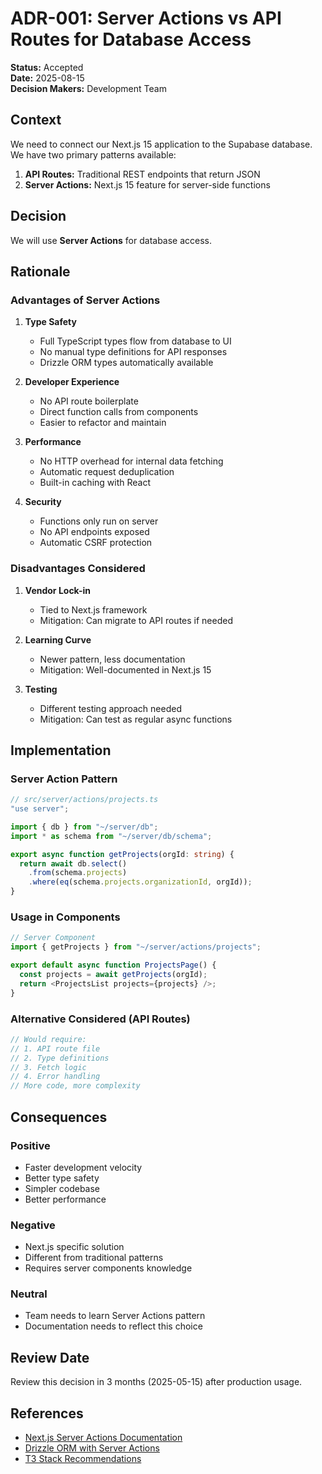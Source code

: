# ADR-001: Server Actions vs API Routes for Database Access

**Status:** Accepted  
**Date:** 2025-08-15  
**Decision Makers:** Development Team  

## Context

We need to connect our Next.js 15 application to the Supabase database. We have two primary patterns available:

1. **API Routes:** Traditional REST endpoints that return JSON
2. **Server Actions:** Next.js 15 feature for server-side functions

## Decision

We will use **Server Actions** for database access.

## Rationale

### Advantages of Server Actions

1. **Type Safety**
   - Full TypeScript types flow from database to UI
   - No manual type definitions for API responses
   - Drizzle ORM types automatically available

2. **Developer Experience**
   - No API route boilerplate
   - Direct function calls from components
   - Easier to refactor and maintain

3. **Performance**
   - No HTTP overhead for internal data fetching
   - Automatic request deduplication
   - Built-in caching with React

4. **Security**
   - Functions only run on server
   - No API endpoints exposed
   - Automatic CSRF protection

### Disadvantages Considered

1. **Vendor Lock-in**
   - Tied to Next.js framework
   - Mitigation: Can migrate to API routes if needed

2. **Learning Curve**
   - Newer pattern, less documentation
   - Mitigation: Well-documented in Next.js 15

3. **Testing**
   - Different testing approach needed
   - Mitigation: Can test as regular async functions

## Implementation

### Server Action Pattern
```typescript
// src/server/actions/projects.ts
"use server";

import { db } from "~/server/db";
import * as schema from "~/server/db/schema";

export async function getProjects(orgId: string) {
  return await db.select()
    .from(schema.projects)
    .where(eq(schema.projects.organizationId, orgId));
}
```

### Usage in Components
```typescript
// Server Component
import { getProjects } from "~/server/actions/projects";

export default async function ProjectsPage() {
  const projects = await getProjects(orgId);
  return <ProjectsList projects={projects} />;
}
```

### Alternative Considered (API Routes)
```typescript
// Would require:
// 1. API route file
// 2. Type definitions
// 3. Fetch logic
// 4. Error handling
// More code, more complexity
```

## Consequences

### Positive
- Faster development velocity
- Better type safety
- Simpler codebase
- Better performance

### Negative
- Next.js specific solution
- Different from traditional patterns
- Requires server components knowledge

### Neutral
- Team needs to learn Server Actions pattern
- Documentation needs to reflect this choice

## Review Date

Review this decision in 3 months (2025-05-15) after production usage.

## References

- [Next.js Server Actions Documentation](https://nextjs.org/docs/app/building-your-application/data-fetching/server-actions-and-mutations)
- [Drizzle ORM with Server Actions](https://orm.drizzle.team/docs/rqb)
- [T3 Stack Recommendations](https://create.t3.gg/)